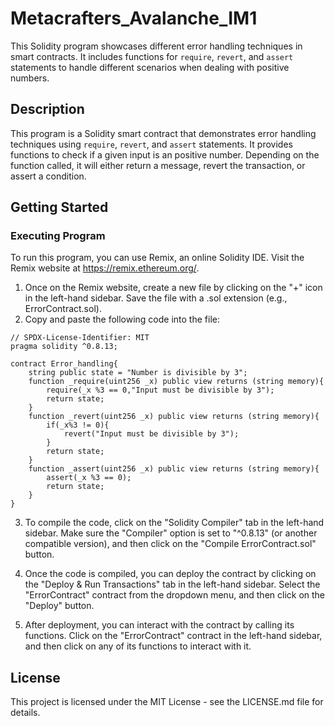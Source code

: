 # Metacrafters_Avalanche_IM1
This Solidity program showcases different error handling techniques in smart contracts. It includes functions for `require`, `revert`, and `assert` statements to handle different scenarios when dealing with positive numbers.

## Description

This program is a Solidity smart contract that demonstrates error handling techniques using `require`, `revert`, and `assert` statements. It provides functions to check if a given input is an positive number. Depending on the function called, it will either return a message, revert the transaction, or assert a condition.

## Getting Started

### Executing Program

To run this program, you can use Remix, an online Solidity IDE. Visit the Remix website at https://remix.ethereum.org/.

1. Once on the Remix website, create a new file by clicking on the "+" icon in the left-hand sidebar. Save the file with a .sol extension (e.g., ErrorContract.sol).
2. Copy and paste the following code into the file:

```solidity
// SPDX-License-Identifier: MIT
pragma solidity ^0.8.13;

contract Error_handling{
    string public state = "Number is divisible by 3";
    function _require(uint256 _x) public view returns (string memory){
        require(_x %3 == 0,"Input must be divisible by 3");
        return state;
    }
    function _revert(uint256 _x) public view returns (string memory){
        if(_x%3 != 0){
            revert("Input must be divisible by 3");
        }
        return state;
    }
    function _assert(uint256 _x) public view returns (string memory){
        assert(_x %3 == 0);
        return state;
    }
}
```

3. To compile the code, click on the "Solidity Compiler" tab in the left-hand sidebar. Make sure the "Compiler" option is set to "^0.8.13" (or another compatible version), and then click on the "Compile ErrorContract.sol" button.

4. Once the code is compiled, you can deploy the contract by clicking on the "Deploy & Run Transactions" tab in the left-hand sidebar. Select the "ErrorContract" contract from the dropdown menu, and then click on the "Deploy" button.

5. After deployment, you can interact with the contract by calling its functions. Click on the "ErrorContract" contract in the left-hand sidebar, and then click on any of its functions to interact with it.


## License

This project is licensed under the MIT License - see the LICENSE.md file for details.
